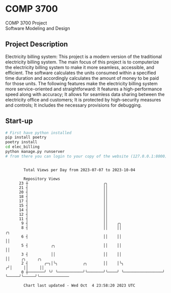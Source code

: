 # COMP 3700
COMP 3700 Project  
Software Modeling and Design
## Project Description
Electricity billing system: This project is a modern version of the traditional electricity billing system. The main focus of this project is to computerize the electricity billing system to make it more seamless, accessible, and efficient. The software calculates the units consumed within a specified time duration and accordingly calculates the amount of money to be paid for those units. The following features make the electricity billing system more service-oriented and straightforward: It features a high-performance speed along with accuracy; It allows for seamless data sharing between the electricity office and customers; It is protected by high-security measures and controls; It includes the necessary provisions for debugging.

## Start-up
```bash
# First have python installed
pip install poetry
poetry install
cd elec_billing
python manage.py runserver
# from there you can login to your copy of the website (127.0.0.1:8000), default creds are admin/admin
```

```

        Total Views per Day from 2023-07-07 to 2023-10-04

        Repository Views
      23 ┼                                 ╭╮
      21 ┤                                 ││
      20 ┤                                 ││
      18 ┤                                 ││
      17 ┤                                 ││
      15 ┤                                 ││
      14 ┤                                 ││
      12 ┤                                 ││
      11 ┤                                 ││
       9 ┤                                 ││    ╭╮
       8 ┤                                 ││    ││                   ╭╮
       6 ┤                                 ││    ││                   ││
       5 ┤          ╭╮                     ││    ││                   ││
       3 ┤          ││                     ││    ││                   ││     ╭╮     ╭╮
       2 ┤       ╭─╮│╰╮           ╭╮       ││    │╰╮                 ╭╯│     ││     ││
       0 ┼───────╯ ╰╯ ╰───────────╯╰───────╯╰────╯ ╰─────────────────╯ ╰─────╯╰─────╯╰─────────────

        Chart last updated - Wed Oct  4 23:58:20 2023 UTC
        
```
